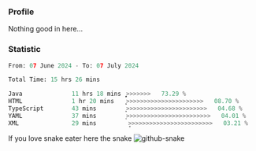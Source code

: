 ### Profile 

Nothing good in here...

### Statistic
<!--START_SECTION:waka-->

```python
From: 07 June 2024 - To: 07 July 2024

Total Time: 15 hrs 26 mins

Java              11 hrs 18 mins  ͎͎͎͎͎͎͎͎͎͎͎͎͎͎͎͎͎͎>>>>>>>   73.29 %
HTML              1 hr 20 mins    ͎͎͕>>>>>>>>>>>>>>>>>>>>>>   08.70 %
TypeScript        43 mins         ͎͕>>>>>>>>>>>>>>>>>>>>>>>   04.68 %
YAML              37 mins         ͎>>>>>>>>>>>>>>>>>>>>>>>>   04.01 %
XML               29 mins         ̞>>>>>>>>>>>>>>>>>>>>>>>>   03.21 %
```

<!--END_SECTION:waka-->

If you love snake eater here the snake 
<picture>
  <source media="(prefers-color-scheme: dark)" srcset="https://github.com/pradana4648/pradana4648/blob/c0566a83ca6ea5f2e46bab00e717c4c82b4b5c4c/github-contribution-grid-snake-dark.svg" />
  <source media="(prefers-color-scheme: light)" srcset="https://github.com/pradana4648/pradana4648/blob/c0566a83ca6ea5f2e46bab00e717c4c82b4b5c4c/github-contribution-grid-snake.svg" />
  <img alt="github-snake" src="https://github.com/pradana4648/pradana4648/blob/c0566a83ca6ea5f2e46bab00e717c4c82b4b5c4c/github-contribution-grid-snake.svg" />
</picture>
